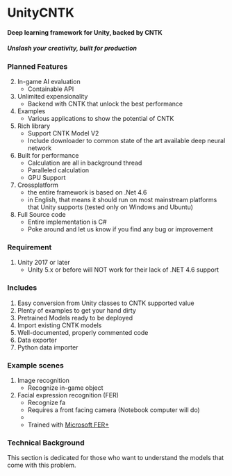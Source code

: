 # UnityCNTK
#### Deep learning framework for Unity, backed by CNTK
##### Unslash your creativity, built for production

### Planned Features
2. In-game AI evaluation
    - Containable API
3. Unlimited expensionality
    - Backend with CNTK that unlock the best performance
4. Examples 
    - Various applications to show the potential of CNTK
5. Rich library
    - Support CNTK Model V2
    - Include downloader to common state of the art available deep neural network
6. Built for performance
    - Calculation are all in background thread
    - Paralleled calculation
    - GPU Support
7. Crossplatform 
    - the entire framework is based on .Net 4.6
    - in English, that means it should run on most mainstream platforms that Unity supports (tested only on Windows and Ubuntu)
8. Full Source code
    - Entire implementation is C#
    - Poke around and let us know if you find any bug or improvement


### Requirement
1. Unity 2017 or later
    - Unity 5.x or before will NOT work for their lack of .NET 4.6 support


### Includes
1. Easy conversion from Unity classes to CNTK supported value
2. Plenty of examples to get your hand dirty
3. Pretrained Models ready to be deployed
4. Import existing CNTK models
5. Well-documented, properly commented code
6. Data exporter
7. Python data importer

### Example scenes
1. Image recognition
    - Recognize in-game object
2. Facial expression recognition (FER)
    - Recognize fa
    - Requires a front facing camera (Notebook computer will do)
    - 
    - Trained with [Microsoft FER+](https://github.com/Microsoft/FERPlus)

### Technical Background
This section is dedicated for those who want to understand the models that come with
this problem.